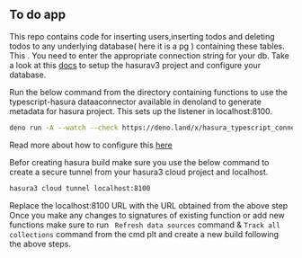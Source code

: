 ## To do app

This repo contains code for inserting users,inserting todos and deleting todos to any underlying database( here it is a pg ) containing these tables. This . You need to enter the appropriate connection string for your db.
Take a look at this [docs](https://hasura.io/docs/3.0/getting-started/local-dev/) to setup the hasurav3 project and configure your database.

Run the below command from the directory containing functions to use the typescript-hasura dataaconnector available in denoland to generate metadata for hasura project. This sets up the listener in localhost:8100.
```sh
deno run -A --watch --check https://deno.land/x/hasura_typescript_connector/mod.ts serve --configuration ./config.json
```
Read more about how to configure this [here](https://github.com/hasura/ndc-typescript-deno)


Befor creating hasura build make sure you use the below command to create a secure tunnel from your hasura3 cloud project and localhost. 
```sh
hasura3 cloud tunnel localhost:8100
```
Replace the localhost:8100 URL with the URL obtained from the above step
Once you make any changes to signatures of existing function or add new functions make sure to run ` Refresh data sources` command & `Track all collections` command from the cmd plt and create a new build following the above steps.